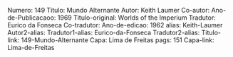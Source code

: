Numero: 149
Titulo: Mundo Alternante
Autor: Keith Laumer
Co-autor: 
Ano-de-Publicacaoo: 1969
Titulo-original: Worlds of the Imperium
Tradutor: Eurico da Fonseca
Co-tradutor: 
Ano-de-edicao: 1962
alias: Keith-Laumer
Autor2-alias: 
Tradutor1-alias: Eurico-da-Fonseca
Tradutor2-alias: 
Titulo-link: 149-Mundo-Alternante
Capa: Lima de Freitas
pags: 151
Capa-link: Lima-de-Freitas
